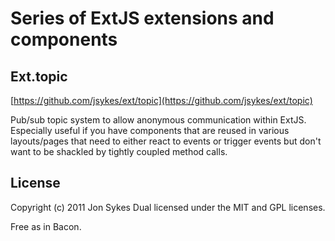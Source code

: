 # Series of ExtJS extensions and components #


## Ext.topic ##
[https://github.com/jsykes/ext/topic](https://github.com/jsykes/ext/topic)

Pub/sub topic system to allow anonymous communication within ExtJS.  Especially useful if you have components that are reused in various layouts/pages that need to either react to events or trigger events but don't want to be shackled by tightly coupled method calls.



## License ##
Copyright (c) 2011 Jon Sykes
Dual licensed under the MIT and GPL licenses.

Free as in Bacon.